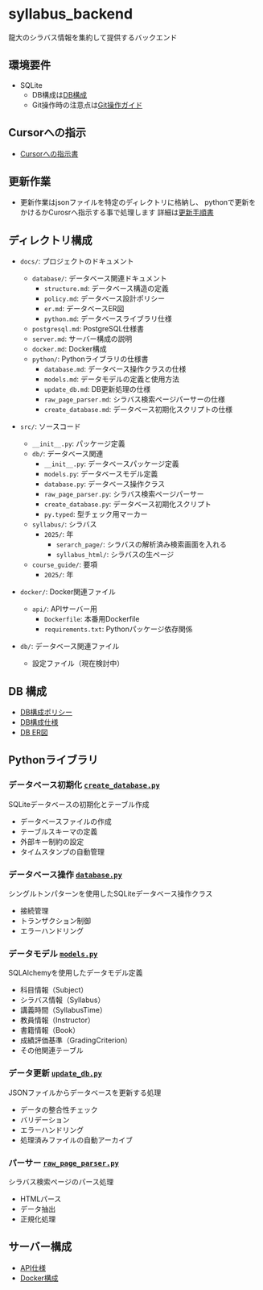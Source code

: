 # syllabus_backend
龍大のシラバス情報を集約して提供するバックエンド

## 環境要件
- SQLite
  - DB構成は[DB構成](docs/database/structure.md)
  - Git操作時の注意点は[Git操作ガイド](docs/githelp.md)

## Cursorへの指示
- [Cursorへの指示書](docs/cursor.md)

## 更新作業
- 更新作業はjsonファイルを特定のディレクトリに格納し、
pythonで更新をかけるかCurosrへ指示する事で処理します
詳細は[更新手順書](docs/database/updateflow.md)

## ディレクトリ構成

- `docs/`: プロジェクトのドキュメント
  - `database/`: データベース関連ドキュメント
    - `structure.md`: データベース構造の定義
    - `policy.md`: データベース設計ポリシー
    - `er.md`: データベースER図
    - `python.md`: データベースライブラリ仕様
  - `postgresql.md`: PostgreSQL仕様書
  - `server.md`: サーバー構成の説明
  - `docker.md`: Docker構成
  - `python/`: Pythonライブラリの仕様書
    - `database.md`: データベース操作クラスの仕様
    - `models.md`: データモデルの定義と使用方法
    - `update_db.md`: DB更新処理の仕様
    - `raw_page_parser.md`: シラバス検索ページパーサーの仕様
    - `create_database.md`: データベース初期化スクリプトの仕様

- `src/`: ソースコード
  - `__init__.py`: パッケージ定義
  - `db/`: データベース関連
    - `__init__.py`: データベースパッケージ定義
    - `models.py`: データベースモデル定義
    - `database.py`: データベース操作クラス
    - `raw_page_parser.py`: シラバス検索ページパーサー
    - `create_database.py`: データベース初期化スクリプト
    - `py.typed`: 型チェック用マーカー
  - `syllabus/`: シラバス
    - `2025/`: 年
      - `serarch_page/`: シラバスの解析済み検索画面を入れる
      - `syllabus_html/`: シラバスの生ページ
  - `course_guide/`: 要項
    - `2025/`: 年

- `docker/`: Docker関連ファイル
  - `api/`: APIサーバー用
    - `Dockerfile`: 本番用Dockerfile
    - `requirements.txt`: Pythonパッケージ依存関係

- `db/`: データベース関連ファイル
  - 設定ファイル（現在検討中）

## DB 構成
- [DB構成ポリシー](docs/database/policy.md)
- [DB構成仕様](docs/database/structure.md)
- [DB ER図](docs/database/er.md)

## Pythonライブラリ
### データベース初期化 [`create_database.py`](docs/python/create_database.md)
SQLiteデータベースの初期化とテーブル作成
- データベースファイルの作成
- テーブルスキーマの定義
- 外部キー制約の設定
- タイムスタンプの自動管理

### データベース操作 [`database.py`](docs/python/database.md)
シングルトンパターンを使用したSQLiteデータベース操作クラス
- 接続管理
- トランザクション制御
- エラーハンドリング

### データモデル [`models.py`](docs/python/models.md)
SQLAlchemyを使用したデータモデル定義
- 科目情報（Subject）
- シラバス情報（Syllabus）
- 講義時間（SyllabusTime）
- 教員情報（Instructor）
- 書籍情報（Book）
- 成績評価基準（GradingCriterion）
- その他関連テーブル

### データ更新 [`update_db.py`](docs/python/update_db.md)
JSONファイルからデータベースを更新する処理
- データの整合性チェック
- バリデーション
- エラーハンドリング
- 処理済みファイルの自動アーカイブ

### パーサー [`raw_page_parser.py`](docs/python/raw_page_parser.md)
シラバス検索ページのパース処理
- HTMLパース
- データ抽出
- 正規化処理

## サーバー構成
- [API仕様](docs/docker/server.md)
- [Docker構成](docs/docker/docker.md)
